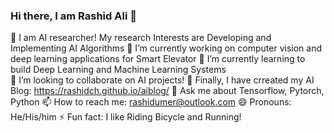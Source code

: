 ### Hi there, I am Rashid Ali 👋
🔭 I am AI researcher! My research Interests are Developing and Implementing AI Algorithms 
🔭 I’m currently working on computer vision and deep learning applications for Smart Elevator 
🌱 I’m currently learning to build Deep Learning and Machine Learning Systems  
👯 I’m looking to collaborate on AI projects!
🤔 Finally, I have crreated my AI Blog: https://rashidch.github.io/aiblog/
💬 Ask me about Tensorflow, Pytorch, Python
📫 How to reach me: rashidumer@outlook.com
😄 Pronouns: He/His/him
⚡ Fun fact: I like Riding Bicycle and Running! 




<!--
**rashidch/rashidch** is a ✨ _special_ ✨ repository because its `README.md` (this file) appears on your GitHub profile.

Here are some ideas to get you started:

- 🔭 I’m currently working on computer vision and deep learning applications for Smart Elevator 
- 🌱 I’m currently learning to build Deep Learning and Machine Learning systems  
- 👯 I’m looking to collaborate on 
- 🤔 I’m looking for help with ...
- 💬 Ask me about computer visio
- 📫 How to reach me: rashidumer@outlook.com
- 😄 Pronouns: ...
- ⚡ Fun fact: ...
-->
